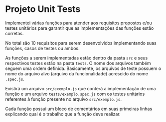 # Projeto Unit Tests
Implementei várias funções para atender aos requisitos propostos e/ou testes unitários para garantir que as implementações das funções estão corretas.

No total são 10 requisitos para serem desenvolvidos implementando suas funções, casos de testes ou ambos.


As funções a serem implementadas estão dentro da pasta `src` e seus respectivos testes estão na pasta `tests`. O nome dos arquivos também seguem uma ordem definida. Basicamente, os arquivos de teste possuem o nome do arquivo alvo (arquivo da funcionalidade) acrescido do nome `.spec.js`.

Existirá um arquivo `src/exemplo.js` que conterá a implementação de uma função e um arquivo `tests/exemplo.spec.js` com os testes unitários referentes à função presente no arquivo `src/exemplo.js`.

Cada função possui um bloco de comentários em suas primeiras linhas explicando qual é o trabalho que a função deve realizar.
